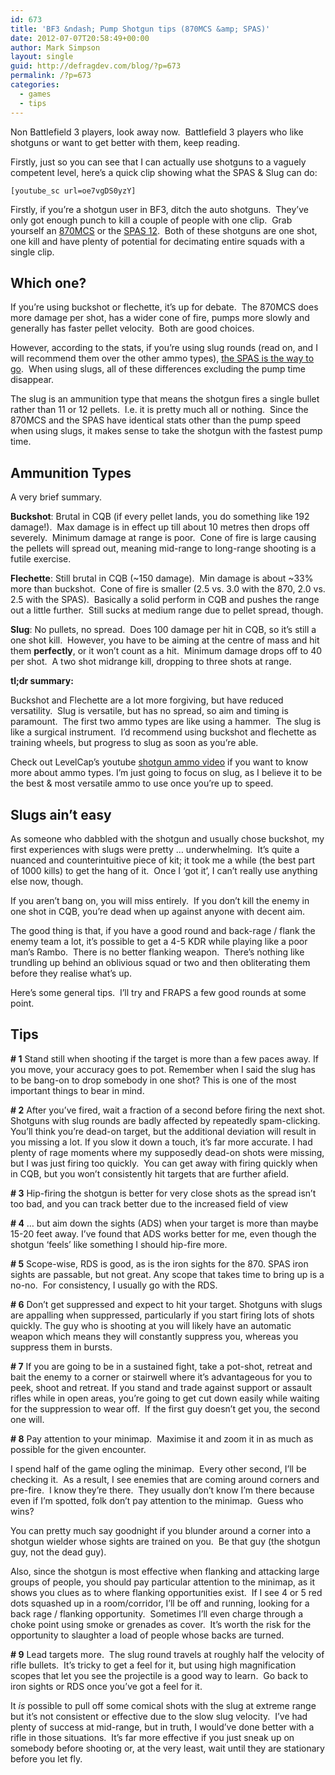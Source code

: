 ```yaml
---
id: 673
title: 'BF3 &ndash; Pump Shotgun tips (870MCS &amp; SPAS)'
date: 2012-07-07T20:58:49+00:00
author: Mark Simpson
layout: single
guid: http://defragdev.com/blog/?p=673
permalink: /?p=673
categories:
  - games
  - tips
---
```

Non Battlefield 3 players, look away now.  Battlefield 3 players who like shotguns or want to get better with them, keep reading.

Firstly, just so you can see that I can actually use shotguns to a vaguely competent level, here&#8217;s a quick clip showing what the SPAS & Slug can do:

`[youtube_sc url=oe7vgDS0yzY]`

Firstly, if you’re a shotgun user in BF3, ditch the auto shotguns.  They’ve only got enough punch to kill a couple of people with one clip.  Grab yourself an [870MCS](http://battlefield.wikia.com/wiki/870MCS) or the [SPAS 12](http://battlefield.wikia.com/wiki/SPAS-12).  Both of these shotguns are one shot, one kill and have plenty of potential for decimating entire squads with a single clip.

## Which one?

If you’re using buckshot or flechette, it’s up for debate.  The 870MCS does more damage per shot, has a wider cone of fire, pumps more slowly and generally has faster pellet velocity.  Both are good choices.

However, according to the stats, if you’re using slug rounds (read on, and I will recommend them over the other ammo types), [the SPAS is the way to go](http://symthic.com/charts.php?class=7&sort=Class&adsc=ASC&attc=None).  When using slugs, all of these differences excluding the pump time disappear.

The slug is an ammunition type that means the shotgun fires a single bullet rather than 11 or 12 pellets.  I.e. it is pretty much all or nothing.  Since the 870MCS and the SPAS have identical stats other than the pump speed when using slugs, it makes sense to take the shotgun with the fastest pump time.

<!--more-->

## Ammunition Types

A very brief summary.

**Buckshot**: Brutal in CQB (if every pellet lands, you do something like 192 damage!).  Max damage is in effect up till about 10 metres then drops off severely.  Minimum damage at range is poor.  Cone of fire is large causing the pellets will spread out, meaning mid-range to long-range shooting is a futile exercise.

**Flechette**: Still brutal in CQB (~150 damage).  Min damage is about ~33% more than buckshot.  Cone of fire is smaller (2.5 vs. 3.0 with the 870, 2.0 vs. 2.5 with the SPAS).  Basically a solid perform in CQB and pushes the range out a little further.  Still sucks at medium range due to pellet spread, though.

**Slug**: No pullets, no spread.  Does 100 damage per hit in CQB, so it’s still a one shot kill.  However, you have to be aiming at the centre of mass and hit them **perfectly**, or it won’t count as a hit.  Minimum damage drops off to 40 per shot.  A two shot midrange kill, dropping to three shots at range.

**tl;dr summary:**

Buckshot and Flechette are a lot more forgiving, but have reduced versatility.  Slug is versatile, but has no spread, so aim and timing is paramount.  The first two ammo types are like using a hammer.  The slug is like a surgical instrument.  I’d recommend using buckshot and flechette as training wheels, but progress to slug as soon as you’re able.

Check out LevelCap’s youtube [shotgun ammo video](http://www.youtube.com/watch?v=0amPLAAnjIg&feature=g-u-u) if you want to know more about ammo types. I’m just going to focus on slug, as I believe it to be the best & most versatile ammo to use once you’re up to speed.

## Slugs ain’t easy

As someone who dabbled with the shotgun and usually chose buckshot, my first experiences with slugs were pretty … underwhelming.  It’s quite a nuanced and counterintuitive piece of kit; it took me a while (the best part of 1000 kills) to get the hang of it.  Once I ‘got it’, I can’t really use anything else now, though.

If you aren&#8217;t bang on, you will miss entirely.  If you don&#8217;t kill the enemy in one shot in CQB, you&#8217;re dead when up against anyone with decent aim.

The good thing is that, if you have a good round and back-rage / flank the enemy team a lot, it’s possible to get a 4-5 KDR while playing like a poor man’s Rambo.  There is no better flanking weapon.  There’s nothing like trundling up behind an oblivious squad or two and then obliterating them before they realise what’s up.

Here’s some general tips.  I’ll try and FRAPS a few good rounds at some point.

## Tips

**\# 1** Stand still when shooting if the target is more than a few paces away. If you move, your accuracy goes to pot. Remember when I said the slug has to be bang-on to drop somebody in one shot? This is one of the most important things to bear in mind.

**\# 2** After you’ve fired, wait a fraction of a second before firing the next shot. Shotguns with slug rounds are badly affected by repeatedly spam-clicking. You&#8217;ll think you&#8217;re dead-on target, but the additional deviation will result in you missing a lot. If you slow it down a touch, it&#8217;s far more accurate. I had plenty of rage moments where my supposedly dead-on shots were missing, but I was just firing too quickly.  You can get away with firing quickly when in CQB, but you won’t consistently hit targets that are further afield.

**\# 3** Hip-firing the shotgun is better for very close shots as the spread isn&#8217;t too bad, and you can track better due to the increased field of view

**\# 4** &#8230; but aim down the sights (ADS) when your target is more than maybe 15-20 feet away. I&#8217;ve found that ADS works better for me, even though the shotgun &#8216;feels&#8217; like something I should hip-fire more.

**\# 5** Scope-wise, RDS is good, as is the iron sights for the 870. SPAS iron sights are passable, but not great. Any scope that takes time to bring up is a no-no.  For consistency, I usually go with the RDS.

**\# 6** Don’t get suppressed and expect to hit your target. Shotguns with slugs are appalling when suppressed, particularly if you start firing lots of shots quickly. The guy who is shooting at you will likely have an automatic weapon which means they will constantly suppress you, whereas you suppress them in bursts.

**\# 7** If you are going to be in a sustained fight, take a pot-shot, retreat and bait the enemy to a corner or stairwell where it&#8217;s advantageous for you to peek, shoot and retreat. If you stand and trade against support or assault rifles while in open areas, you&#8217;re going to get cut down easily while waiting for the suppression to wear off.  If the first guy doesn’t get you, the second one will.

**\# 8** Pay attention to your minimap.  Maximise it and zoom it in as much as possible for the given encounter.

I spend half of the game ogling the minimap.  Every other second, I’ll be checking it.  As a result, I see enemies that are coming around corners and pre-fire.  I know they’re there.  They usually don’t know I’m there because even if I’m spotted, folk don’t pay attention to the minimap.  Guess who wins?

You can pretty much say goodnight if you blunder around a corner into a shotgun wielder whose sights are trained on you.  Be that guy (the shotgun guy, not the dead guy).

Also, since the shotgun is most effective when flanking and attacking large groups of people, you should pay particular attention to the minimap, as it shows you clues as to where flanking opportunities exist.  If I see 4 or 5 red dots squashed up in a room/corridor, I’ll be off and running, looking for a back rage / flanking opportunity.  Sometimes I’ll even charge through a choke point using smoke or grenades as cover.  It’s worth the risk for the opportunity to slaughter a load of people whose backs are turned.

**\# 9** Lead targets more.  The slug round travels at roughly half the velocity of rifle bullets.  It’s tricky to get a feel for it, but using high magnification scopes that let you see the projectile is a good way to learn.  Go back to iron sights or RDS once you’ve got a feel for it.

It _is_ possible to pull off some comical shots with the slug at extreme range but it’s not consistent or effective due to the slow slug velocity.  I’ve had plenty of success at mid-range, but in truth, I would’ve done better with a rifle in those situations.  It’s far more effective if you just sneak up on somebody before shooting or, at the very least, wait until they are stationary before you let fly.
